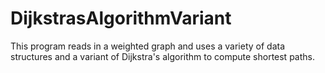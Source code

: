 # DijkstrasAlgorithmVariant
This program reads in a weighted graph and uses a variety of data structures and a variant of Dijkstra's algorithm to compute shortest paths.
